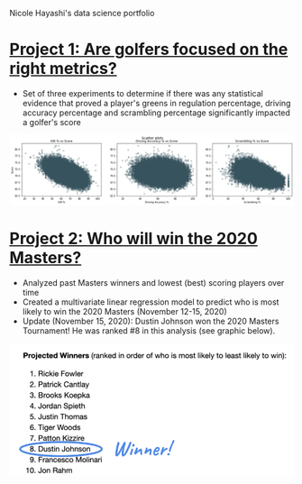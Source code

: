 Nicole Hayashi's data science portfolio

# [Project 1: Are golfers focused on the right metrics?](https://github.com/nicolehayashi/golfmetrics/blob/master/golfmetrics.ipynb)
* Set of three experiments to determine if there was any statistical evidence that proved a player's greens in regulation percentage, driving accuracy percentage and scrambling percentage significantly impacted a golfer's score

![](images/golfmetrics.png)

# [Project 2: Who will win the 2020 Masters?](https://github.com/nicolehayashi/masterswinner/blob/master/2020masterswinner.ipynb)
* Analyzed past Masters winners and lowest (best) scoring players over time
* Created a multivariate linear regression model to predict who is most likely to win the 2020 Masters (November 12-15, 2020)
* Update (November 15, 2020):  Dustin Johnson won the 2020 Masters Tournament!  He was ranked #8 in this analysis (see graphic below).

![](images/2020masterstop10winners.png)
